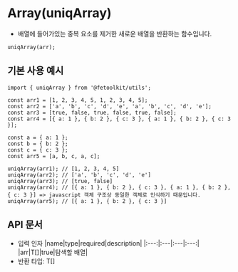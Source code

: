 # Array(uniqArray)

- 배열에 들어가있는 중복 요소를 제거한 새로운 배열을 반환하는 함수입니다.

```tsx
uniqArray(arr);
```

## 기본 사용 예시

```tsx
import { uniqArray } from '@fetoolkit/utils';

const arr1 = [1, 2, 3, 4, 5, 1, 2, 3, 4, 5];
const arr2 = ['a', 'b', 'c', 'd', 'e', 'a', 'b', 'c', 'd', 'e'];
const arr3 = [true, false, true, false, true, false];
const arr4 = [{ a: 1 }, { b: 2 }, { c: 3 }, { a: 1 }, { b: 2 }, { c: 3 }];

const a = { a: 1 };
const b = { b: 2 };
const c = { c: 3 };
const arr5 = [a, b, c, a, c];

uniqArray(arr1); // [1, 2, 3, 4, 5]
uniqArray(arr2); // ['a', 'b', 'c', 'd', 'e']
uniqArray(arr3); // [true, false]
uniqArray(arr4); // [{ a: 1 }, { b: 2 }, { c: 3 }, { a: 1 }, { b: 2 }, { c: 3 }] => javascript 객체 구조상 동일한 객체로 인식하기 때문입니다.
uniqArray(arr5); // [{ a: 1 }, { b: 2 }, { c: 3 }]
```

## API 문서

- 입력 인자
  |name|type|required|description|
  |:---:|:---|:---|:---:|
  |arr|T[]|true|탐색할 배열|
- 반환 타입: T[]
